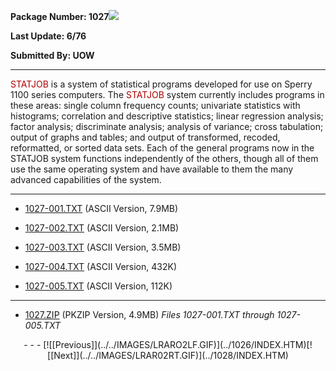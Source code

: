 <x-sas-window top="251" bottom="713" left="97" right="627">



<b>Package Number: 1027![](../../IMAGES/OS2200.JPG)</b>


<b>Last Update: 6/76</b>


<b>Submitted By: UOW</b>


&#10;
- - -
<font color="#AF0000">STATJOB</font> is a system of statistical
programs developed for use on Sperry 1100 series computers. The <font color="#AF0000">STATJOB</font> system currently includes programs in
these areas: single column frequency counts; univariate statistics
with histograms; correlation and descriptive statistics; linear
regression analysis; factor analysis; discriminate analysis; analysis
of variance; cross tabulation; output of graphs and tables; and
output of transformed, recoded, reformatted, or sorted data sets.
Each of the general programs now in the STATJOB system functions
independently of the others, though all of them use the same
operating system and have available to them the many advanced
capabilities of the system.


&#10;
- - -



   
- [1027-001.TXT](1027-001.TXT)
       (ASCII Version, 7.9MB)
    
    
       
- [1027-002.TXT](1027-002.TXT)
       (ASCII Version, 2.1MB)
    
    
       
- [1027-003.TXT](1027-003.TXT)
       (ASCII Version, 3.5MB)
    
    
       
- [1027-004.TXT](1027-004.TXT)
       (ASCII Version, 432K)
    
    
       
- [1027-005.TXT](1027-005.TXT)
       (ASCII Version, 112K)


&#10;
- - -



   
- [1027.ZIP](1027.ZIP)
       (PKZIP Version, 4.9MB) <i>Files 1027-001.TXT through
       1027-005.TXT</i>


<center>
- - -
[![[Previous]](../../IMAGES/LRARO2LF.GIF)](../1026/INDEX.HTM)[![[Next]](../../IMAGES/LRAR02RT.GIF)](../1028/INDEX.HTM)
</center>


</x-sas-window>